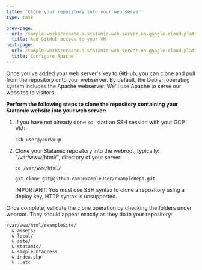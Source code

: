 ```yaml
---
title: 'Clone your repository into your web server'
type: task

prev-page: 
  url: /sample-works/create-a-statamic-web-server-on-google-cloud-platform/add-github-access-to-your-vm
  title: Add GitHub access to your VM
next-page: 
  url: /sample-works/create-a-statamic-web-server-on-google-cloud-platform/configure-apache
  title: Configure Apache
---
```


Once you've added your web server's key to GitHub, you can clone and pull from the repository onto your webserver. By default, the Debian operating system includes the Apache webserver. We'll use Apache to serve our websites to visitors.

**Perform the following steps to clone the repository containing your Statamic website into your web server:**

1. If you have not already done so, start an SSH session with your GCP VM:

    ```
    ssh user@yourVmIp
    ```

2. Clone your Statamic repository into the webroot, typically: "/var/www/html/", directory of your server:

    ```
    cd /var/www/html/

    git clone git@github.com:exampleUser/exampleRepo.git
    ```

    <div class="note">
    IMPORTANT: You must use SSH syntax to clone a repository using a deploy key, HTTP syntax is unsupported.
    </div>

Once complete, validate the clone operation by checking the folders under webroot. They should appear exactly as they do in your repository:

```
/var/www/html/exampleSite/
  ↳ assets/
  ↳ local/
  ↳ site/
  ↳ statamic/
  ↳ sample.htaccess
  ↳ index.php
  ↳ ..etc
```

